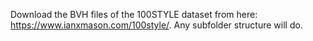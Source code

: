 Download the BVH files of the 100STYLE dataset from here: https://www.ianxmason.com/100style/. Any subfolder structure will do.